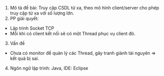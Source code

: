 1. Mô tả đề bài: Truy cập CSDL từ xa, theo mô hình client/server cho phép truy cập từ xa với số lượng lớn.
2. PP giải quyết:
- Lập trình Socket TCP
- Mỗi khi có client kết nối sẽ có một Thread phục vụ client đó.
3. Vấn đề
- Chưa có monitor để quản lý các Thread, gây tranh giành tài nguyên => kết quả bị sai.
4. Ngôn ngữ lập trình: Java, IDE: Eclipse
